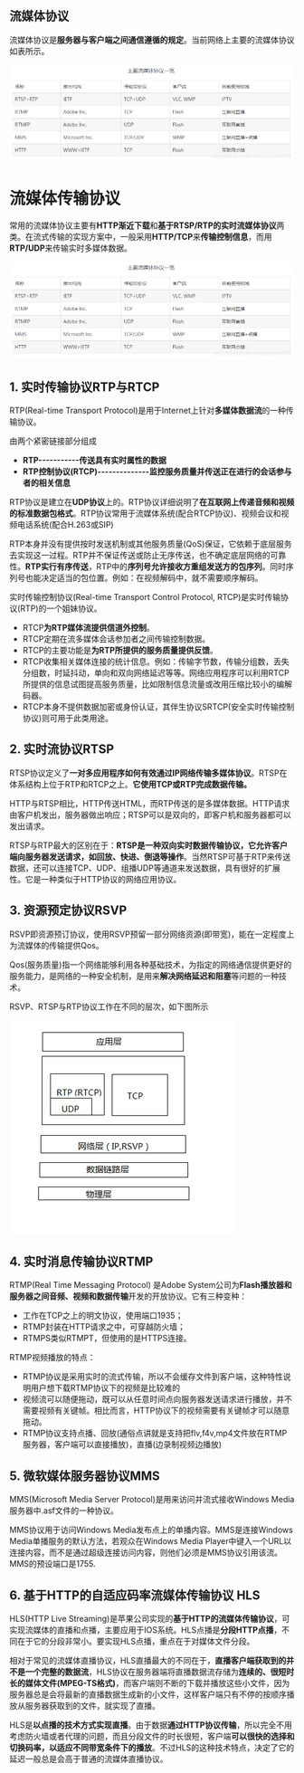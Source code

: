## 流媒体协议

 流媒体协议是**服务器与客户端之间通信遵循的规定**。当前网络上主要的流媒体协议如表所示。 

![img](img/20200429220020576.png)

# 流媒体传输协议

常用的流媒体协议主要有**HTTP渐近下载**和**基于RTSP/RTP的实时流媒体协议**两类。在流式传输的实现方案中，一般采用**HTTP/TCP**来**传输控制信息**，而用**RTP/UDP**来传输实时多媒体数据。

![img](img/20200429220020576.png)

## 1. 实时传输协议RTP与RTCP

RTP(Real-time Transport Protocol)是用于Internet上针对**多媒体数据流**的一种传输协议。

由两个紧密链接部分组成

- **RTP-----------传送具有实时属性的数据**
- **RTP控制协议(RTCP)--------------监控服务质量并传送正在进行的会话参与者的相关信息**

RTP协议是建立在**UDP协议**上的。RTP协议详细说明了**在互联网上传递音频和视频的标准数据包格式**。RTP协议常用于流媒体系统(配合RTCP协议)、视频会议和视频电话系统(配合H.263或SIP)

RTP本身并没有提供按时发送机制或其他服务质量(QoS)保证，它依赖于底层服务去实现这一过程。RTP并不保证传送或防止无序传送，也不确定底层网络的可靠性。**RTP实行有序传送**，RTP中的**序列号允许接收方重组发送方的包序列**。同时序列号也能决定适当的包位置。例如：在视频解码中，就不需要顺序解码。

实时传输控制协议(Real-time Transport Control Protocol, RTCP)是实时传输协议(RTP)的一个姐妹协议。

- RTCP**为RTP媒体流提供信道外控制**。
- RTCP定期在流多媒体会话参加者之间传输控制数据。
- RTCP的主要功能是**为RTP所提供的服务质量提供反馈**。
- RTCP收集相关媒体连接的统计信息。例如：传输字节数，传输分组数，丢失分组数，时延抖动，单向和双向网络延迟等等。网络应用程序可以利用RTCP所提供的信息试图提高服务质量，比如限制信息流量或改用压缩比较小的编解码器。
- RTCP本身不提供数据加密或身份认证，其伴生协议SRTCP(安全实时传输控制协议)则可用于此类用途。

## 2. 实时流协议RTSP

RTSP协议定义了**一对多应用程序如何有效通过IP网络传输多媒体协议**。RTSP在体系结构上位于RTP和RTCP之上。**它使用TCP或RTP完成数据传输。**

HTTP与RTSP相比，HTTP传送HTML，而RTP传送的是多媒体数据。HTTP请求由客户机发出，服务器做出响应；RTSP可以是双向的，即客户机和服务器都可以发出请求。

RTSP与RTP最大的区别在于：**RTSP是一种双向实时数据传输协议，它允许客户端向服务器发送请求，如回放、快进、倒退等操作**。当然RTSP可基于RTP来传送数据，还可以连接TCP、UDP、组播UDP等通道来发送数据，具有很好的扩展性。它是一种类似于HTTP协议的网络应用协议。

## 3. 资源预定协议RSVP

RSVP即资源预订协议，使用RSVP预留一部分网络资源(即带宽)，能在一定程度上为流媒体的传输提供Qos。

Qos(服务质量)指一个网络能够利用各种基础技术，为指定的网络通信提供更好的服务能力，是网络的一种安全机制，是用来**解决网络延迟和阻塞**等问题的一种技术。

RSVP、RTSP与RTP协议工作在不同的层次，如下图所示

![img](photo/v2-eb8d57b39f5f24d78d77270f49bd5282_720w.jpg)

## 4. 实时消息传输协议RTMP

RTMP(Real Time Messaging Protocol) 是Adobe System公司为**Flash播放器和服务器之间音频、视频和数据传输**开发的开放协议。它有三种变种：

- 工作在TCP之上的明文协议，使用端口1935；
- RTMP封装在HTTP请求之中，可穿越防火墙；
- RTMPS类似RTMPT，但使用的是HTTPS连接。

RTMP视频播放的特点：

- RTMP协议是采用实时的流式传输，所以不会缓存文件到客户端，这种特性说明用户想下载RTMP协议下的视频是比较难的
- 视频流可以随便拖动，既可以从任意时间点向服务器发送请求进行播放，并不需要视频有关键帧。相比而言，HTTP协议下的视频需要有关键帧才可以随意拖动。
- RTMP协议支持点播、回放(通俗点讲就是支持把flv,f4v,mp4文件放在RTMP服务器，客户端可以直接播放)，直播(边录制视频边播放)

## 5. 微软媒体服务器协议MMS

MMS(Microsoft Media Server Protocol)是用来访问并流式接收Windows Media服务器中.asf文件的一种协议。

MMS协议用于访问Windows Media发布点上的单播内容。MMS是连接Windows Media单播服务的默认方法，若观众在Windows Media Player中键入一个URL以连接内容，而不是通过超级连接访问内容，则他们必须是MMS协议引用该流。MMS的预设端口是1755.

## 6. 基于HTTP的自适应码率流媒体传输协议 HLS

HLS(HTTP Live Streaming)是苹果公司实现的**基于HTTP的流媒体传输协议**，可实现流媒体的直播和点播，主要应用于IOS系统。HLS点播是**分段HTTP点播**，不同在于它的分段非常小。要实现HLS点播，重点在于对媒体文件分段。

相对于常见的流媒体直播协议，HLS直播最大的不同在于，**直播客户端获取到的并不是一个完整的数据流**，HLS协议在服务器端将直播数据流存储为**连续的、很短时长的媒体文件(MPEG-TS格式)**，而客户端则不断的下载并播放这些小文件，因为服务器总是会将最新的直播数据生成新的小文件，这样客户端只有不停的按顺序播放从服务器获取到的文件，就实现了直播。

HLS是**以点播的技术方式实现直播**。由于数据**通过HTTP协议传输**，所以完全不用考虑防火墙或者代理的问题，而且分段文件的时长很短，客户端**可以很快的选择和切换码率，以适应不同带宽条件下的播放**。不过HLS的这种技术特点，决定了它的延迟一般总是会高于普通的流媒体直播协议。

